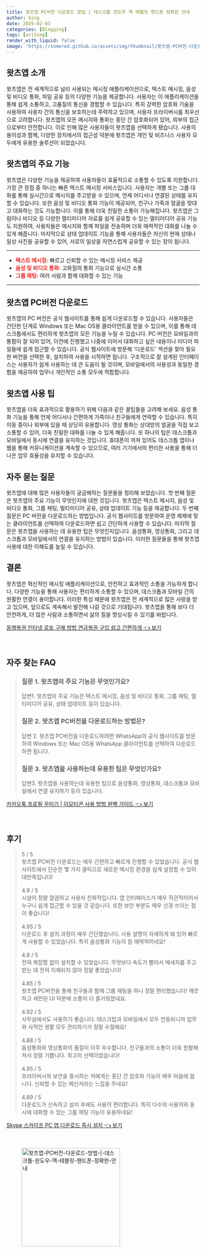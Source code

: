 ```yaml
---
title: 왓츠앱 PC버전 다운로드 방법 | 데스크톱 윈도우 맥 테블릿 핸드폰 정확한 안내
author: bing
date: 2025-02-03
categories: [Blogging]
tags: [writing]
render_with_liquid: false
image: 'https://somered.github.io/assets/img/thumbnail/왓츠앱-PC버전-다운로드-방법-|-데스크톱-윈도우-맥-테블릿-핸드폰-정확한-안내.webp'
---
```



<h2 id='왓츠앱_소개'>왓츠앱 소개</h2>

<p>왓츠앱은 전 세계적으로 널리 사용되는 메시징 애플리케이션으로, 텍스트 메시징, 음성 및 비디오 통화, 파일 공유 등의 다양한 기능을 제공합니다. 사용자는 이 애플리케이션을 통해 쉽게 소통하고, 고품질의 통신을 경험할 수 있습니다. 특히 강력한 암호화 기술을 사용하여 사용자 간의 통신을 보호하는데 주력하고 있으며, 사용자 프라이버시를 최우선으로 고려합니다. 왓츠앱의 모든 메시지와 통화는 종단 간 암호화되어 있어, 외부의 접근으로부터 안전합니다. 이로 인해 많은 사용자들이 왓츠앱을 선택하게 됐습니다. 사용의 용이성과 함께, 다양한 장치에서의 접근성 덕분에 왓츠앱은 개인 및 비즈니스 사용자 모두에게 유용한 솔루션이 되었습니다.</p>

<h2 id='왓츠앱의_주요_기능'>왓츠앱의 주요 기능</h2>

<p>왓츠앱은 다양한 기능을 제공하여 사용자들이 효율적으로 소통할 수 있도록 지원합니다. 가장 큰 장점 중 하나는 빠른 텍스트 메시징 서비스입니다. 사용자는 개별 또는 그룹 대화를 통해 실시간으로 메시지를 주고받을 수 있으며, 언제 어디서나 연결된 상태를 유지할 수 있습니다. 또한 음성 및 비디오 통화 기능이 제공되어, 친구나 가족과 얼굴을 맞대고 대화하는 것도 가능합니다. 이를 통해 더욱 친밀한 소통이 가능해집니다. 왓츠앱은 그림이나 비디오 등 다양한 멀티미디어 자료를 쉽게 공유할 수 있는 멀티미디어 공유 기능도 지원하여, 사용자들은 메시지와 함께 파일을 전송하며 더욱 매력적인 대화를 나눌 수 있게 해줍니다. 마지막으로 상태 업데이트 기능을 통해 사용자들은 자신의 현재 상태나 일상 사진을 공유할 수 있어, 서로의 일상을 자연스럽게 공유할 수 있는 장이 됩니다.</p>

<hr />

<ul>
    <li><b><span style="color: #ee2323;">텍스트 메시징:</span></b> 빠르고 신뢰할 수 있는 메시징 서비스 제공</li>
    <li><b><span style="color: #ee2323;">음성 및 비디오 통화:</span></b> 고화질의 통화 기능으로 실시간 소통</li>
    <li><b><span style="color: #ee2323;">그룹 채팅:</span></b> 여러 사람과 함께 대화할 수 있는 기능</li>
</ul>

<hr />

<h2 id='왓츠앱_PC버전_다운로드'>왓츠앱 PC버전 다운로드</h2>

<p>왓츠앱의 PC 버전은 공식 웹사이트를 통해 쉽게 다운로드할 수 있습니다. 사용자들은 간단한 단계로 Windows 또는 Mac OS용 클라이언트를 받을 수 있으며, 이를 통해 데스크톱에서도 편리하게 왓츠앱의 모든 기능을 누릴 수 있습니다. PC 버전은 모바일과의 통합이 잘 되어 있어, 이전에 진행했고 나중에 이어서 대화하고 싶은 내용이나 미디어 파일들에 쉽게 접근할 수 있습니다. 공식 웹사이트에 방문해 '다운로드' 섹션을 찾아 필요한 버전을 선택한 후, 설치하여 사용을 시작하면 됩니다. 구조적으로 잘 설계된 인터페이스는 사용자가 쉽게 사용하는 데 큰 도움이 될 것이며, 모바일에서의 사용성과 동일한 경험을 제공하여 업무나 개인적인 소통 모두에 적합합니다.</p>

<h2 id='왓츠앱_사용_팁'>왓츠앱 사용 팁</h2>

<p>왓츠앱을 더욱 효과적으로 활용하기 위해 다음과 같은 꿀팁들을 고려해 보세요. 음성 통화 기능을 통해 언제 어디서나 간편하게 가족이나 친구들에게 연락할 수 있습니다. 특히 이동 중이나 외부에 있을 때 상당히 유용합니다. 영상 통화는 상대방의 얼굴을 직접 보고 소통할 수 있어, 더욱 친밀한 대화를 나눌 수 있게 해줍니다. 또 하나의 팁은 데스크톱과 모바일에서 동시에 연결을 유지하는 것입니다. 휴대폰이 꺼져 있어도 데스크톱 앱이나 웹을 통해 커뮤니케이션을 계속할 수 있으므로, 여러 기기에서의 편리한 사용을 통해 더 나은 업무 효율성을 유지할 수 있습니다.</p>

<h2 id='자주_묻는_질문'>자주 묻는 질문</h2>

<p>왓츠앱에 대해 많은 사용자들이 궁금해하는 질문들을 정리해 보았습니다. 첫 번째 질문은 왓츠앱의 주요 기능이 무엇인지에 대한 것입니다. 왓츠앱은 텍스트 메시지, 음성 및 비디오 통화, 그룹 채팅, 멀티미디어 공유, 상태 업데이트 기능 등을 제공합니다. 두 번째 질문은 PC 버전을 다운로드하는 방법입니다. 공식 웹사이트를 방문하여 운영 체제에 맞는 클라이언트를 선택하여 다운로드하면 쉽고 간단하게 사용할 수 있습니다. 마지막 질문은 왓츠앱을 사용하는 데 유용한 팁은 무엇인지입니다. 음성통화, 영상통화, 그리고 데스크톱과 모바일에서의 연결을 유지하는 방법이 있습니다. 이러한 질문들을 통해 왓츠앱 사용에 대한 이해도를 높일 수 있습니다.</p>

<h2 id='결론'>결론</h2>

<p>왓츠앱은 혁신적인 메시징 애플리케이션으로, 안전하고 효과적인 소통을 가능하게 합니다. 다양한 기능을 통해 사용자는 편리하게 소통할 수 있으며, 데스크톱과 모바일 간의 원활한 연결이 용이합니다. 이러한 특성 때문에 왓츠앱은 전 세계적으로 많은 사랑을 받고 있으며, 앞으로도 계속해서 발전해 나갈 것으로 기대됩니다. 왓츠앱을 통해 보다 더 안전하게, 더 많은 사람과 소통하면서 삶의 질을 향상시킬 수 있기를 바랍니다.</p>


<p><a class="click-button" title="동행복권 인터넷 로또 구매 방법 연금복권 구입 쉽고 간편하게" href="https://somered.github.io/posts/%EB%8F%99%ED%96%89%EB%B3%B5%EA%B6%8C-%EC%9D%B8%ED%84%B0%EB%84%B7-%EB%A1%9C%EB%98%90-%EA%B5%AC%EB%A7%A4-%EB%B0%A9%EB%B2%95-%EC%97%B0%EA%B8%88%EB%B3%B5%EA%B6%8C-%EA%B5%AC%EC%9E%85-%EC%89%BD%EA%B3%A0-%EA%B0%84%ED%8E%B8%ED%95%98%EA%B2%8C/" rel="dofollow">동행복권 인터넷 로또 구매 방법 연금복권 구입 쉽고 간편하게 👈 보기</a></p><br>
<h2 id='자주_찾는_FAQ'>자주 찾는 FAQ</h2>
<div itemscope="" itemtype="https://schema.org/FAQPage">
<blockquote>
<div itemscope="" itemprop="mainEntity" itemtype="https://schema.org/Question">
<h3 itemprop="name">질문 1. 왓츠앱의 주요 기능은 무엇인가요?</h3>
<div itemscope="" itemprop="acceptedAnswer" itemtype="https://schema.org/Answer">
<span itemprop="text">
<p>답변1. 왓츠앱의 주요 기능은 텍스트 메시징, 음성 및 비디오 통화, 그룹 채팅, 멀티미디어 공유, 상태 업데이트 등이 있습니다.</p>
</span>
</div>
</div>
<div itemscope="" itemprop="mainEntity" itemtype="https://schema.org/Question">
<h3 itemprop="name">질문 2. 왓츠앱 PC버전을 다운로드하는 방법은?</h3>
<div itemscope="" itemprop="acceptedAnswer" itemtype="https://schema.org/Answer">
<span itemprop="text">
<p>답변 2. 왓츠앱 PC버전을 다운로드하려면 WhatsApp의 공식 웹사이트를 방문하여 Windows 또는 Mac OS용 WhatsApp 클라이언트를 선택하여 다운로드하면 됩니다.</p>
</span>
</div>
</div>
<div itemscope="" itemprop="mainEntity" itemtype="https://schema.org/Question">
<h3 itemprop="name">질문 3. 왓츠앱을 사용하는데 유용한 팁은 무엇인가요?</h3>
<div itemscope="" itemprop="acceptedAnswer" itemtype="https://schema.org/Answer">
<span itemprop="text">
<p>답변3. 왓츠앱을 사용하는데 유용한 팁으로 음성통화, 영상통화, 데스크톱과 모바일에서 연결 유지하기 등이 있습니다.</p>
</span>
</div>
</div>
</blockquote>
</div>
<p><a class="click-button" title="카카오톡 프로필 꾸미기 | 이모티콘 사용 방법 완벽 가이드" href="https://somered.github.io/posts/%EC%B9%B4%EC%B9%B4%EC%98%A4%ED%86%A1-%ED%94%84%EB%A1%9C%ED%95%84-%EA%BE%B8%EB%AF%B8%EA%B8%B0-%EC%9D%B4%EB%AA%A8%ED%8B%B0%EC%BD%98-%EC%82%AC%EC%9A%A9-%EB%B0%A9%EB%B2%95-%EC%99%84%EB%B2%BD-%EA%B0%80%EC%9D%B4%EB%93%9C/" rel="dofollow">카카오톡 프로필 꾸미기 | 이모티콘 사용 방법 완벽 가이드 👈 보기</a></p><br>
<h2 id='후기'>후기</h2>
<div itemscope itemtype="https://schema.org/Product">
  <blockquote>
  <div itemprop="review" itemscope itemtype="https://schema.org/Review">
      <div itemprop="reviewRating" itemscope itemtype="https://schema.org/Rating"> <span itemprop="ratingValue">5</span> / <span itemprop="bestRating">5</span> </div>
      <span itemprop="reviewBody">왓츠앱 PC버전 다운로드는 매우 간편하고 빠르게 진행할 수 있었습니다. 공식 웹사이트에서 단순한 몇 가지 클릭으로 새로운 메시징 환경을 쉽게 설정할 수 있어 대만족입니다!</span>
  </div>
  <br>
  <div itemprop="review" itemscope itemtype="https://schema.org/Review">
      <div itemprop="reviewRating" itemscope itemtype="https://schema.org/Rating"> <span itemprop="ratingValue">4.9</span> / <span itemprop="bestRating">5</span> </div>
      <span itemprop="reviewBody">시설이 정말 깔끔하고 사용자 친화적입니다. 앱 인터페이스가 매우 직관적이어서 누구나 쉽게 접근할 수 있을 것 같습니다. 또한 보안 부분도 매우 신경 쓰이는 점이 좋습니다!</span>
  </div>
  <br>
  <div itemprop="review" itemscope itemtype="https://schema.org/Review">
      <div itemprop="reviewRating" itemscope itemtype="https://schema.org/Rating"> <span itemprop="ratingValue">4.95</span> / <span itemprop="bestRating">5</span> </div>
      <span itemprop="reviewBody">다운로드 후 설치 과정이 매우 간단했습니다. 사용 설명이 자세하게 돼 있어 빠르게 사용할 수 있었습니다. 특히 음성통화 기능이 참 매력적이네요!</span>
  </div>
  <br>
  <div itemprop="review" itemscope itemtype="https://schema.org/Review">
      <div itemprop="reviewRating" itemscope itemtype="https://schema.org/Rating"> <span itemprop="ratingValue">4.9</span> / <span itemprop="bestRating">5</span> </div>
      <span itemprop="reviewBody">전혀 복잡함 없이 설치할 수 있었습니다. 무엇보다 속도가 빨라서 메세지를 주고받는 데 전혀 지체되지 않아 정말 좋았습니다!</span>
  </div>
  <br>
  <div itemprop="review" itemscope itemtype="https://schema.org/Review">
      <div itemprop="reviewRating" itemscope itemtype="https://schema.org/Rating"> <span itemprop="ratingValue">4.85</span> / <span itemprop="bestRating">5</span> </div>
      <span itemprop="reviewBody">왓츠앱 PC버전을 통해 친구들과 함께 그룹 채팅을 하니 정말 편리했습니다! 깨끗하고 세련된 UI 덕분에 소통이 더 즐거워졌네요.</span>
  </div>
  <br>
  <div itemprop="review" itemscope itemtype="https://schema.org/Review">
      <div itemprop="reviewRating" itemscope itemtype="https://schema.org/Rating"> <span itemprop="ratingValue">4.92</span> / <span itemprop="bestRating">5</span> </div>
      <span itemprop="reviewBody">사무실에서도 사용하기 좋습니다. 데스크탑과 모바일에서 모두 연동되니까 업무와 사적인 생활 모두 관리하기가 정말 수월해요!</span>
  </div>
  <br>
  <div itemprop="review" itemscope itemtype="https://schema.org/Review">
      <div itemprop="reviewRating" itemscope itemtype="https://schema.org/Rating"> <span itemprop="ratingValue">4.88</span> / <span itemprop="bestRating">5</span> </div>
      <span itemprop="reviewBody">음성통화와 영상통화의 품질이 아주 우수합니다. 친구들과의 소통이 더욱 원활해져서 정말 기쁩니다. 최고의 선택이었습니다!</span>
  </div>
  <br>
  <div itemprop="review" itemscope itemtype="https://schema.org/Review">
      <div itemprop="reviewRating" itemscope itemtype="https://schema.org/Rating"> <span itemprop="ratingValue">4.95</span> / <span itemprop="bestRating">5</span> </div>
      <span itemprop="reviewBody">프라이버시와 보안을 중시하는 저에게는 종단 간 암호화 기능이 매우 마음에 듭니다. 신뢰할 수 있는 메신저라는 느낌을 주네요!</span>
  </div>
  <br>
  <div itemprop="review" itemscope itemtype="https://schema.org/Review">
      <div itemprop="reviewRating" itemscope itemtype="https://schema.org/Rating"> <span itemprop="ratingValue">4.89</span> / <span itemprop="bestRating">5</span> </div>
      <span itemprop="reviewBody">다운로드가 신속하고 설치 후에도 사용이 편리합니다. 특히 다수의 사용자와 동시에 대화할 수 있는 그룹 채팅 기능이 유용하네요!</span>
  </div>
  </blockquote>
</div>
<p><a class="click-button" title="Skype 스카이프 PC 앱 다운로드 즉시 설치" href="https://somered.github.io/posts/Skype-%EC%8A%A4%EC%B9%B4%EC%9D%B4%ED%94%84-PC-%EC%95%B1-%EB%8B%A4%EC%9A%B4%EB%A1%9C%EB%93%9C-%EC%A6%89%EC%8B%9C-%EC%84%A4%EC%B9%98/" rel="dofollow">Skype 스카이프 PC 앱 다운로드 즉시 설치 👈 보기</a></p><br>
<figure class="image"><img src="https://somered.github.io/assets/img/thumbnail/왓츠앱-PC버전-다운로드-방법-|-데스크톱-윈도우-맥-테블릿-핸드폰-정확한-안내.webp" alt="왓츠앱-PC버전-다운로드-방법-|-데스크톱-윈도우-맥-테블릿-핸드폰-정확한-안내" width="256" height="256"></figure>